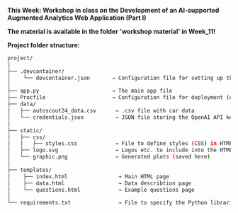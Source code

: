 **This Week: Workshop in class on the Development of an AI-supported Augmented Analytics Web Application (Part I)**

**The material is available in the folder 'workshop material' in Week_11!**

**Project folder structure:**

```bash
project/
│
├── .devcontainer/
│    └── devcontainer.json       → Configuration file for setting up the Dev Container
│
├── app.py                       → The main app file
├── Procfile                     → Configuration file for deployment (e.g. on Koyeb)
├── data/
│   ├── autoscout24_data.csv      → .csv file with car data
│   └── credentials.json          → JSON file storing the OpenAI API key
│
├── static/
│   ├── css/
|   |   ├── styles.css            → File to define styles (CSS) in HTML pages
│   ├── logo.svg                  → Logos etc. to include into the HTML pages
│   └── graphic.png               → Generated plots (saved here)
│   
├── templates/
│    ├── index.html                → Main HTML page
│    ├── data.html                 → Data describtion page
│    └── questions.html            → Example questions page
│
└── requirements.txt               → File to specify the Python libraries
```